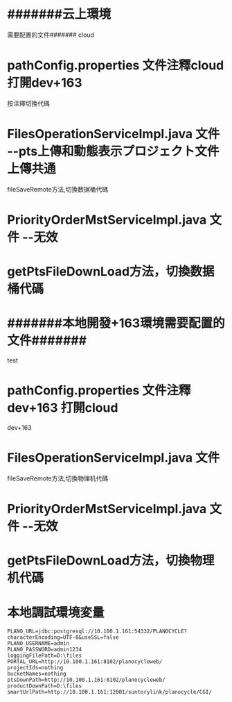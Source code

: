# #######云上環境
需要配置的文件#######
cloud
# pathConfig.properties 文件注釋cloud 打開dev+163
按注釋切換代碼
# FilesOperationServiceImpl.java 文件 --pts上傳和動態表示プロジェクト文件上傳共通
fileSaveRemote方法,切換数据桶代碼
# PriorityOrderMstServiceImpl.java 文件 --无效
# getPtsFileDownLoad方法，切換数据桶代碼



# #######本地開發+163環境需要配置的文件#######
test
# pathConfig.properties 文件注釋dev+163 打開cloud
dev+163
# FilesOperationServiceImpl.java 文件
fileSaveRemote方法,切換物理机代碼
# PriorityOrderMstServiceImpl.java 文件  --无效
# getPtsFileDownLoad方法，切換物理机代碼

# 本地調試環境変量
```$xslt
PLANO_URL=jdbc:postgresql://10.100.1.161:54332/PLANOCYCLE?characterEncoding=UTF-8&useSSL=false
PLANO_USERNAME=admin
PLANO_PASSWORD=admin1234
loggingFilePath=D:\files
PORTAL_URL=http://10.100.1.161:8102/planocycleweb/
projectIds=nothing
bucketNames=nothing
ptsDownPath=http://10.100.1.161:8102/planocycleweb/
productDownPath=D:\files
smartUrlPath=http://10.100.1.161:12001/suntorylink/planocycle/CGI/
```